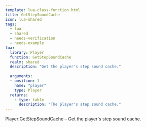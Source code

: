 ```yaml
---
template: lua-class-function.html
title: GetStepSoundCache
icon: lua-shared
tags:
  - lua
  - shared
  - needs-verification
  - needs-example
lua:
  library: Player
  function: GetStepSoundCache
  realm: shared
  description: "Get the player's step sound cache."
  
  arguments:
  - position: 1
    name: "player"
    type: Player
  returns:
    - type: table
      description: "The player's step sound cache."
---
```


<div class="lua__search__keywords">
Player:GetStepSoundCache &#x2013; Get the player's step sound cache.
</div>
